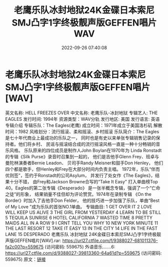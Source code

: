 ﻿---
title: 老鹰乐队冰封地狱24K金碟日本索尼SMJ凸字1字终极靓声版GEFFEN唱片WAV
date: 2022-09-26 07:40:08
categories: 外语音乐
tags: 外语音乐
---
# 老鹰乐队冰封地狱24K金碟日本索尼SMJ凸字1字终极靓声版GEFFEN唱片[WAV]

英文名称: HELL FREEZES OVER
中文名称: 老鹰乐队-冰封地狱
专辑艺人: THE EAGLES
发行时间: 1994年
资源类型：WAV分轨
发行地区: 美国
发行语言: 英语
专辑介绍
专辑乐队：The Eagles(老鹰)
成立时间：1971年成立于美国洛杉矶
解散时间：1982
风格划分：流行摇滚、柔和摇滚、乡村摇滚
乐队简介：The Eagles是七十年代商业上最成功的乐队之一，
同时也是有史以来单张专辑销售记录的保持者。他们将乡村、
民谣与摇滚结合成的流行摇滚风格一直是一种十分畅销的音乐风格。
乐队原来的四位成员是制作人John Boylan在1970年为
Linda Ronstadt的专辑《Silk Purse》录音时召集到一起的，
他们是吉他手Glenn Frey、班卓与曼陀林演奏者Bernie Leadon、
贝司手Randy Meisner和鼓手Don Henley，
他们四个都是歌手，但Henley和Frey在大部分时间内负责主唱。
1972年，乐队“伴而优则签”，签约于Ronstadt的公司Asylum，
并发行了处女作《The Eagles》，结果十分不错，
由Frey和Jackson Browne合写的“Take It Easy”
打入单曲榜Top 40。Eagles的第二张专辑《Desperado》
是一张半概念专辑，强调了一个“亡命之徒”的形象，
结果销量不佳但却为评论赞赏。1974年在录制专辑
《On the Border》时加入了吉他手Don Felder，
他的技巧进一步加强了乐队，单曲“Best of My Love
”成为乐队的首张NO.1单曲。
专辑曲目:
1 GET OVER IT
2 LOVE WILL KEEP US ALIVE
3 THE GIRL FROM YESTERDAY
4 LEARN TO BE STILL
5 TEQUILA SUNRISE
6 HOTEL CALIFORNIA
7 WASTED TIME
8 PRETTY MAIDS ALL IN A ROW
9 I CRNT TELL YOU WHY
10 NEW YORK MINUTE
11 THE LAST RESORT
12 TAKE IT EASY
13 IN THE CITY
14 LIFE IN THE FAST LANE
15 DESPERADO
老鹰乐队 冰封地狱
24K金碟日本索尼SMJ凸字1字终极靓声版GEFFEN唱片[WAV].rar: https://url27.ctfile.com/f/9388027-681011376-fa2c00?p=559675
(访问密码: 559675)
外语音乐.......6: https://url27.ctfile.com/d/9388027-39813360-64a61d?p=559675
(访问密码: 559675)
原文：[链接](https://blog.sina.com.cn/s/blog_1647c7e7601030zlm.html)